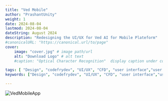 ```yaml
---
title: "Ved Mobile"
author: "PrashantUnity"
weight: 1
date: 2024-08-04
lastmod: 2024-08-04
dateString: August 2024 
description: "Redesigning the UI/UX for Ved AI for Mobile Plateform"
#canonicalURL: "https://canonical.url/to/page"
cover:
    image: "cover.jpg" # image path/url
    alt: "Download Logo" # alt text
    #caption: "Optical Character Recognition"  display caption under cover 

tags: [ "Design", "codefrydev", "UI/UX", "CFD", "user interface","user exprience","app design"]
keywords: ["Design", "codefrydev", "UI/UX", "CFD", "user interface","user exprience","app design","Ved Mobile","app","FFMPEG"]

---
```


![VedMobileApp](./vedmobileapp.png)